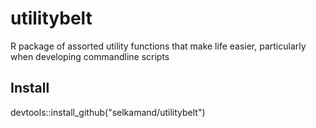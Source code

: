 # utilitybelt
R package of assorted utility functions that make life easier, particularly when developing commandline scripts

## Install
devtools::install_github("selkamand/utilitybelt")
